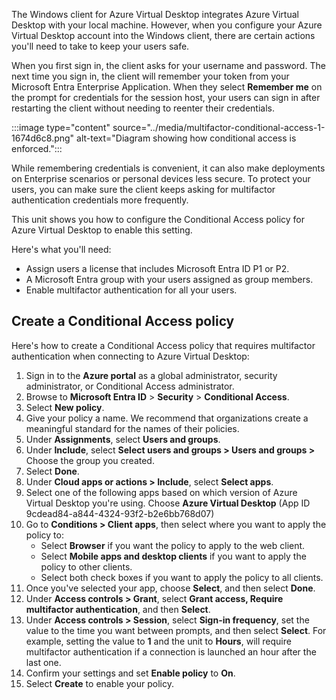

The Windows client for Azure Virtual Desktop integrates Azure Virtual Desktop with your local machine. However, when you configure your Azure Virtual Desktop account into the Windows client, there are certain actions you'll need to take to keep your users safe.

When you first sign in, the client asks for your username and password. The next time you sign in, the client will remember your token from your Microsoft Entra Enterprise Application. When they select **Remember me** on the prompt for credentials for the session host, your users can sign in after restarting the client without needing to reenter their credentials.

:::image type="content" source="../media/multifactor-conditional-access-1-1674d6c8.png" alt-text="Diagram showing how conditional access is enforced.":::


While remembering credentials is convenient, it can also make deployments on Enterprise scenarios or personal devices less secure. To protect your users, you can make sure the client keeps asking for multifactor authentication credentials more frequently.

This unit shows you how to configure the Conditional Access policy for Azure Virtual Desktop to enable this setting.

Here's what you'll need:

 -  Assign users a license that includes Microsoft Entra ID P1 or P2.
 -  A Microsoft Entra group with your users assigned as group members.
 -  Enable multifactor authentication for all your users.

## Create a Conditional Access policy

Here's how to create a Conditional Access policy that requires multifactor authentication when connecting to Azure Virtual Desktop:

1.  Sign in to the **Azure portal** as a global administrator, security administrator, or Conditional Access administrator.
2.  Browse to **Microsoft Entra ID** > **Security** > **Conditional Access**.
3.  Select **New policy**.
4.  Give your policy a name. We recommend that organizations create a meaningful standard for the names of their policies.
5.  Under **Assignments**, select **Users and groups**.
6.  Under **Include**, select **Select users and groups &gt; Users and groups &gt;** Choose the group you created.
7.  Select **Done**.
8.  Under **Cloud apps or actions &gt; Include**, select **Select apps**.
9.  Select one of the following apps based on which version of Azure Virtual Desktop you're using. Choose **Azure Virtual Desktop** (App ID 9cdead84-a844-4324-93f2-b2e6bb768d07)
10. Go to **Conditions &gt; Client apps**, then select where you want to apply the policy to:
     -  Select **Browser** if you want the policy to apply to the web client.
     -  Select **Mobile apps and desktop clients** if you want to apply the policy to other clients.
     -  Select both check boxes if you want to apply the policy to all clients.
11. Once you've selected your app, choose **Select**, and then select **Done**.
12. Under **Access controls &gt; Grant**, select **Grant access, Require multifactor authentication**, and then **Select**.
13. Under **Access controls &gt; Session**, select **Sign-in frequency**, set the value to the time you want between prompts, and then select **Select**. For example, setting the value to **1** and the unit to **Hours**, will require multifactor authentication if a connection is launched an hour after the last one.
14. Confirm your settings and set **Enable policy** to **On**.
15. Select **Create** to enable your policy.
